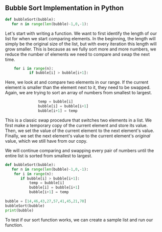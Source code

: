 
## Bubble Sort Implementation in Python

```python
def bubbleSort(bubble):
   for n in range(len(bubble)-1,0,-1):

```

Let's start with writing a function. We want to first identify the length of our list for when we start comparing elements. In the beginning, the length will simply be the original size of the list, but with every iteration this length will grow smaller. This is because as we fully sort more and more numbers, we reduce the number of elements we need to compare and swap the next time.

```python
	for i in range(n):
           if bubble[i] > bubble[i+1]:
```

Here, we look at and compare two elements in our range. If the current element is smaller than the element next to it, they need to be swapped. Again, we are trying to sort an array of numbers from smallest to largest. 

```python
			   temp = bubble[i]
               bubble[i] = bubble[i+1]
               bubble[i+1] = temp
```

This is a classic swap procedure that switches two elements in a list. We first make a temporary copy of the current element and store its value. Then, we set the value of the current element to the next element's value. Finally, we set the next element's value to the current element's *original* value, which we still have from our copy.

We will continue comparing and swapping every pair of numbers until the entire list is sorted from smallest to largest. 

```python
def bubbleSort(bubble):
   for n in range(len(bubble)-1,0,-1):
    for i in range(n):
       if bubble[i] > bubble[i+1]:
           temp = bubble[i]
           bubble[i] = bubble[i+1]
           bubble[i+1] = temp
	
bubble = [14,46,43,27,57,41,45,21,70]
bubbleSort(bubble)
print(bubble)
```

To test if our sort function works, we can create a sample list and run our function.